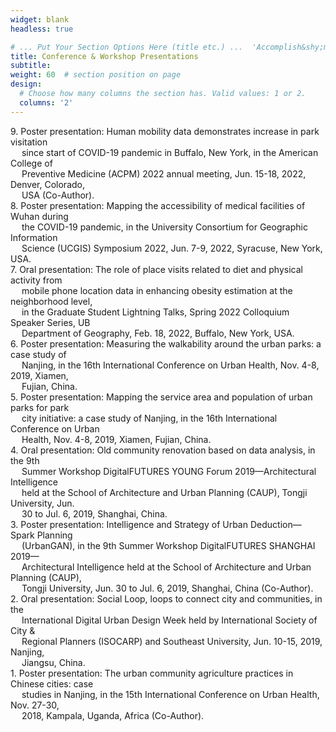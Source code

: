 ```yaml
---
widget: blank
headless: true

# ... Put Your Section Options Here (title etc.) ...  'Accomplish&shy;ments'
title: Conference & Workshop Presentations
subtitle:
weight: 60  # section position on page
design:
  # Choose how many columns the section has. Valid values: 1 or 2.
  columns: '2'
---
```


9\. Poster presentation: Human mobility data demonstrates increase in park visitation <br /> &emsp; since start of COVID-19 pandemic in Buffalo, New York, in the American College of <br /> &emsp; Preventive Medicine (ACPM) 2022 annual meeting, Jun. 15-18, 2022, Denver, Colorado, <br /> &emsp; USA (Co-Author).\
8\. Poster presentation: Mapping the accessibility of medical facilities of Wuhan during <br /> &emsp; the COVID-19 pandemic, in the University Consortium for Geographic Information <br /> &emsp; Science (UCGIS) Symposium 2022, Jun. 7-9, 2022, Syracuse, New York, USA.\
7\. Oral presentation: The role of place visits related to diet and physical activity from <br /> &emsp; mobile phone location data in enhancing obesity estimation at the neighborhood level, <br /> &emsp; in the Graduate Student Lightning Talks, Spring 2022 Colloquium Speaker Series, UB <br /> &emsp; Department of Geography, Feb. 18, 2022, Buffalo, New York, USA.\
6\. Poster presentation: Measuring the walkability around the urban parks: a case study of <br /> &emsp; Nanjing, in the 16th International Conference on Urban Health, Nov. 4-8, 2019, Xiamen, <br /> &emsp; Fujian, China.\
5\. Poster presentation: Mapping the service area and population of urban parks for park <br /> &emsp; city initiative: a case study of Nanjing, in the 16th International Conference on Urban <br /> &emsp; Health, Nov. 4-8, 2019, Xiamen, Fujian, China.\
4\. Oral presentation: Old community renovation based on data analysis, in the 9th <br /> &emsp; Summer Workshop DigitalFUTURES YOUNG Forum 2019—Architectural Intelligence <br /> &emsp; held at the School of Architecture and Urban Planning (CAUP), Tongji University, Jun. <br /> &emsp; 30 to Jul. 6, 2019, Shanghai, China.\
3\. Poster presentation: Intelligence and Strategy of Urban Deduction—Spark Planning <br /> &emsp; (UrbanGAN), in the 9th Summer Workshop DigitalFUTURES SHANGHAI 2019— <br /> &emsp; Architectural Intelligence held at the School of Architecture and Urban Planning (CAUP), <br /> &emsp; Tongji University, Jun. 30 to Jul. 6, 2019, Shanghai, China (Co-Author).\
2\. Oral presentation: Social Loop, loops to connect city and communities, in the <br /> &emsp; International Digital Urban Design Week held by International Society of City & <br /> &emsp; Regional Planners (ISOCARP) and Southeast University, Jun. 10-15, 2019, Nanjing, <br /> &emsp; Jiangsu, China.\
1\. Poster presentation: The urban community agriculture practices in Chinese cities: case <br /> &emsp; studies in Nanjing, in the 15th International Conference on Urban Health, Nov. 27-30, <br /> &emsp; 2018, Kampala, Uganda, Africa (Co-Author).
